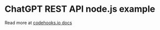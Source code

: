 # ChatGPT REST API node.js example

Read more at [codehooks.io docs](https://codehooks.io/docs/examples/chat-gpt-rest-api-nodejs-example)
